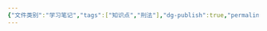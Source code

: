```yaml
---
{"文件类别":"学习笔记","tags":["知识点","刑法"],"dg-publish":true,"permalink":"/学习笔记studyup/刑总/破坏交通设施罪/","dgPassFrontmatter":true,"created":"2024-11-03T00:24:24.569+08:00","updated":"2024-11-03T00:24:25.077+08:00"}
---
```


